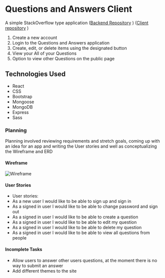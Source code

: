 # Questions and Answers Client


A simple StackOverflow type application
([Backend Repository](https://github.com/Samuel-Hawkins/questions-and-answers-api) )
([Client repository](https://github.com/Samuel-Hawkins/questions-and-answers-client) )

1. Create a new account
2. Login to the Questions and Answers application
3. Create, edit, or delete items using the designated button
5. View your All of your Questions
6. Option to view other Questions on the public page


## Technologies Used

+ React
+ CSS
+ Bootstrap
+ Mongoose
+ MongoDB
+ Express
+ Sass



### Planning

Planning involved reviewing requirements and stretch goals, coming up with an idea for an app and writing the User stories and well as conceptualizing the Wireframe and ERD

#### Wireframe

![Wireframe](https://i.imgur.com/A5RjxOb.jpg)


#### User Stories

+ User stories:
+ As a new user I would like to be able to sign up and sign in
+ As a signed in user I would like to be able to change password and sign out
+ As a signed in user I would like to be able to create a question
+ As a signed in user I would like to be able to edit my question
+ As a signed in user I would like to be able to delete my question
+ As a signed in user I would like to be able to view all questions from people



#### Incomplete Tasks

+ Allow users to answer other users questions, at the moment there is no way to submit an answer
+ Add different themes to the site
